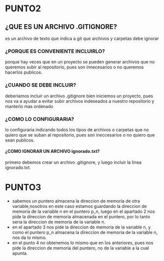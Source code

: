 # **PUNTO2**
## **¿QUE ES UN ARCHIVO .GITIGNORE?**
es un archivo de texto que indica a git que archivos y carpetas debe ignorar
### **¿PORQUE ES CONVENIENTE INCLUIRLO?**
porque hay veces que en un proyecto se pueden generar archivos que no queremos subir al repositorio, pues son innecesarios o no queremos hacerlos publicos.
### **¿CUANDO SE DEBE INCLUIR?**
deberiamos incluir un archivo .gitignore bien iniciemos un proyecto, pues nos va a ayudar a evitar subir archivos indeseados a nuestro repositorio y manterlo mas ordenado
### **¿COMO LO CONFIGURARIA?**
lo configuraria indicando todos los tipos de archivos o carpetas que no quiero que se suban al repositorio, pues son ineccesarios o no quiero que sean publicos.
#### **¿COMO IGNORAR UN ARCHIVO ignorado.txt?**
primero debemos crear un archivo .gitignore, y luego incluir la linea ignorado.txt.

# **PUNTO3**
- sabemos un puntero almacena la direccion de memoria de otra variable,nosotros en este caso estamos guardando la direccion de memoria de la variable n en el puntero p_n, luego en el apartado 2 nos pide la direccion de memoria almacenada en el puntero, por lo tanto seria la direccion de memoria de la variable n.
- en el apartado 3 nos pide la direccion de memoria de la variable n, y como el puntero p_n almacena la direccion de memoria de la variable n, nos da lo mismo.
- en el punto 4 no obtenemos lo mismo que en los anteriores, pues nos pide la direccion de memoria del puntero, no de la variable a la cual apunta.
